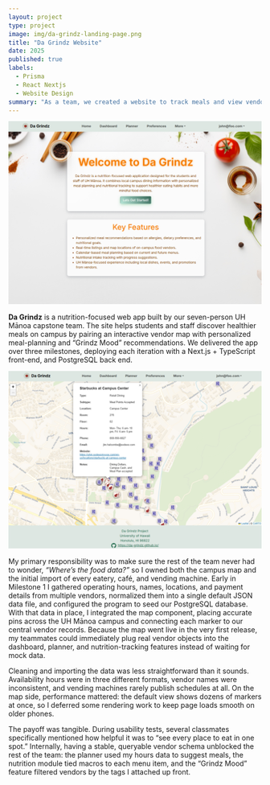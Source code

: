 ```yaml
---
layout: project
type: project
image: img/da-grindz-landing-page.png
title: "Da Grindz Website"
date: 2025
published: true
labels:
  - Prisma
  - React Nextjs
  - Website Design
summary: "As a team, we created a website to track meals and view vendors at the University of Hawai'i at Manoa."
---
```


![Da Grindz Landing Page](../img/da-grindz-landing-page.png)

**Da Grindz** is a nutrition-focused web app built by our seven-person UH Mānoa capstone team. The site helps students and staff discover healthier meals on campus by pairing an interactive vendor map with personalized meal-planning and “Grindz Mood” recommendations. We delivered the app over three milestones, deploying each iteration with a Next.js + TypeScript front-end, and PostgreSQL back end.

![Da Grindz Map Page](../img/da-grindz-map-page.png)

My primary responsibility was to make sure the rest of the team never had to wonder, *“Where’s the food data?”* so I owned both the campus map and the initial import of every eatery, café, and vending machine. Early in Milestone 1 I gathered operating hours, names, locations, and payment details from multiple vendors, normalized them into a single default JSON data file, and configured the program to seed our PostgreSQL database. With that data in place, I integrated the map component, placing accurate pins across the UH Mānoa campus and connecting each marker to our central vendor records. Because the map went live in the very first release, my teammates could immediately plug real vendor objects into the dashboard, planner, and nutrition-tracking features instead of waiting for mock data.

Cleaning and importing the data was less straightforward than it sounds. Availability hours were in three different formats, vendor names were inconsistent, and vending machines rarely publish schedules at all. On the map side, performance mattered: the default view shows dozens of markers at once, so I deferred some rendering work to keep page loads smooth on older phones.

The payoff was tangible. During usability tests, several classmates specifically mentioned how helpful it was to “see every place to eat in one spot.” Internally, having a stable, queryable vendor schema unblocked the rest of the team: the planner used my hours data to suggest meals, the nutrition module tied macros to each menu item, and the “Grindz Mood” feature filtered vendors by the tags I attached up front.